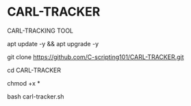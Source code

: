 # CARL-TRACKER
CARL-TRACKING TOOL


apt update -y && apt upgrade -y

git clone https://github.com/C-scripting101/CARL-TRACKER.git

cd CARL-TRACKER

chmod +x *

bash carl-tracker.sh
